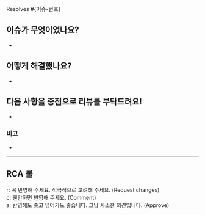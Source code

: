 Resolves #{이슈-번호}
<!--
e.g. Resolves #10, resolves #123
-->

## 이슈가 무엇이었나요?

- 

## 어떻게 해결했나요?

-

## 다음 사항을 중점으로 리뷰를 부탁드려요!

- 

### 비고

<!-- 참고 자료 -->
- 

---

## RCA 룰

r: 꼭 반영해 주세요. 적극적으로 고려해 주세요. (Request changes)  
c: 웬만하면 반영해 주세요. (Comment)  
a: 반영해도 좋고 넘어가도 좋습니다. 그냥 사소한 의견입니다. (Approve)

